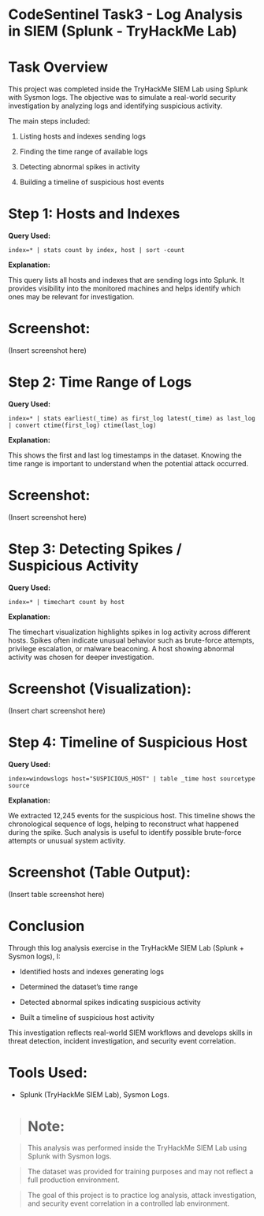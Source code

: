 # CodeSentinel Task3 - Log Analysis in SIEM (Splunk - TryHackMe Lab)

# Task Overview

This project was completed inside the TryHackMe SIEM Lab using Splunk with Sysmon logs.
The objective was to simulate a real-world security investigation by analyzing logs and identifying suspicious activity.

The main steps included:

1. Listing hosts and indexes sending logs

2. Finding the time range of available logs

3. Detecting abnormal spikes in activity

4. Building a timeline of suspicious host events

# Step 1: Hosts and Indexes

**Query Used:**

``index=* | stats count by index, host | sort -count``


**Explanation:**

This query lists all hosts and indexes that are sending logs into Splunk. It provides visibility into the monitored machines and helps identify which ones may be relevant for investigation.

# Screenshot:
(Insert screenshot here)

# Step 2: Time Range of Logs

**Query Used:**

``index=* | stats earliest(_time) as first_log latest(_time) as last_log 
| convert ctime(first_log) ctime(last_log)``


**Explanation:**

This shows the first and last log timestamps in the dataset. Knowing the time range is important to understand when the potential attack occurred.

# Screenshot:
(Insert screenshot here)

# Step 3: Detecting Spikes / Suspicious Activity

**Query Used:**

``index=* | timechart count by host``


**Explanation:**

The timechart visualization highlights spikes in log activity across different hosts. Spikes often indicate unusual behavior such as brute-force attempts, privilege escalation, or malware beaconing. A host showing abnormal activity was chosen for deeper investigation.

# Screenshot (Visualization):
(Insert chart screenshot here)

# Step 4: Timeline of Suspicious Host

**Query Used:**

``index=windowslogs host="SUSPICIOUS_HOST" | table _time host sourcetype source``


**Explanation:**

We extracted 12,245 events for the suspicious host. This timeline shows the chronological sequence of logs, helping to reconstruct what happened during the spike. Such analysis is useful to identify possible brute-force attempts or unusual system activity.

# Screenshot (Table Output):
(Insert table screenshot here)

# Conclusion

Through this log analysis exercise in the TryHackMe SIEM Lab (Splunk + Sysmon logs), I:

- Identified hosts and indexes generating logs

- Determined the dataset’s time range

- Detected abnormal spikes indicating suspicious activity

- Built a timeline of suspicious host activity

This investigation reflects real-world SIEM workflows and develops skills in threat detection, incident investigation, and security event correlation.

# Tools Used:

- Splunk (TryHackMe SIEM Lab), Sysmon Logs.

> # Note:
 
> This analysis was performed inside the TryHackMe SIEM Lab using Splunk with Sysmon logs.
 
> The dataset was provided for training purposes and may not reflect a full production environment.
 
> The goal of this project is to practice log analysis, attack investigation, and security event correlation in a controlled lab environment.  
